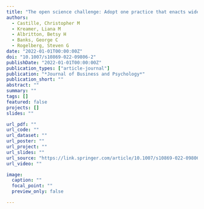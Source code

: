 ```yaml
---
title: "The open science challenge: Adopt one practice that enacts widely shared values"
authors:
  - Castille, Christopher M
  - Kreamer, Liana M
  - Albritton, Betsy H
  - Banks, George C
  - Rogelberg, Steven G
date: "2022-01-01T00:00:00Z"
doi: "10.1007/s10869-022-09806-2"
publishDate: "2022-01-01T00:00:00Z"
publication_types: ["article-journal"]
publication: "*Journal of Business and Psychology*"
publication_short: ""
abstract: ""
summary: ""
tags: []
featured: false
projects: []
slides: ""

url_pdf: ""
url_code: ""
url_dataset: ""
url_poster: ""
url_project: ""
url_slides: ""
url_source: "https://link.springer.com/article/10.1007/s10869-022-09806-2"
url_video: ""

image:
  caption: ""
  focal_point: ""
  preview_only: false

---
```

